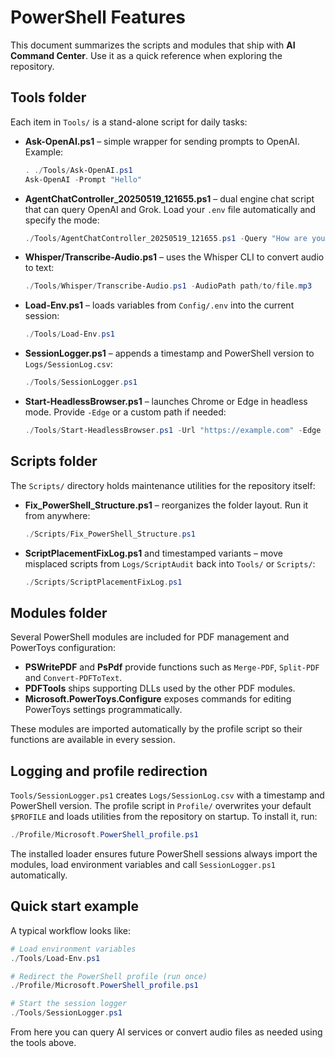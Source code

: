 # PowerShell Features

This document summarizes the scripts and modules that ship with **AI Command Center**. Use it as a quick reference when exploring the repository.

## Tools folder

Each item in `Tools/` is a stand-alone script for daily tasks:

- **Ask-OpenAI.ps1** – simple wrapper for sending prompts to OpenAI. Example:
  ```powershell
  . ./Tools/Ask-OpenAI.ps1
  Ask-OpenAI -Prompt "Hello"
  ```
- **AgentChatController_20250519_121655.ps1** – dual engine chat script that can query OpenAI and Grok. Load your `.env` file automatically and specify the mode:
  ```powershell
  ./Tools/AgentChatController_20250519_121655.ps1 -Query "How are you?" -Mode Both
  ```
- **Whisper/Transcribe-Audio.ps1** – uses the Whisper CLI to convert audio to text:
  ```powershell
  ./Tools/Whisper/Transcribe-Audio.ps1 -AudioPath path/to/file.mp3
  ```
- **Load-Env.ps1** – loads variables from `Config/.env` into the current session:
  ```powershell
  ./Tools/Load-Env.ps1
  ```
- **SessionLogger.ps1** – appends a timestamp and PowerShell version to `Logs/SessionLog.csv`:
  ```powershell
  ./Tools/SessionLogger.ps1
  ```
- **Start-HeadlessBrowser.ps1** – launches Chrome or Edge in headless mode. Provide `-Edge` or a custom path if needed:
  ```powershell
  ./Tools/Start-HeadlessBrowser.ps1 -Url "https://example.com" -Edge
  ```

## Scripts folder

The `Scripts/` directory holds maintenance utilities for the repository itself:

- **Fix_PowerShell_Structure.ps1** – reorganizes the folder layout. Run it from anywhere:
  ```powershell
  ./Scripts/Fix_PowerShell_Structure.ps1
  ```
- **ScriptPlacementFixLog.ps1** and timestamped variants – move misplaced scripts from `Logs/ScriptAudit` back into `Tools/` or `Scripts/`:
  ```powershell
  ./Scripts/ScriptPlacementFixLog.ps1
  ```

## Modules folder

Several PowerShell modules are included for PDF management and PowerToys configuration:

- **PSWritePDF** and **PsPdf** provide functions such as `Merge-PDF`, `Split-PDF` and `Convert-PDFToText`.
- **PDFTools** ships supporting DLLs used by the other PDF modules.
- **Microsoft.PowerToys.Configure** exposes commands for editing PowerToys settings programmatically.

These modules are imported automatically by the profile script so their functions are available in every session.

## Logging and profile redirection

`Tools/SessionLogger.ps1` creates `Logs/SessionLog.csv` with a timestamp and PowerShell version. The profile script in `Profile/` overwrites your default `$PROFILE` and loads utilities from the repository on startup. To install it, run:

```powershell
./Profile/Microsoft.PowerShell_profile.ps1
```

The installed loader ensures future PowerShell sessions always import the modules, load environment variables and call `SessionLogger.ps1` automatically.

## Quick start example

A typical workflow looks like:

```powershell
# Load environment variables
./Tools/Load-Env.ps1

# Redirect the PowerShell profile (run once)
./Profile/Microsoft.PowerShell_profile.ps1

# Start the session logger
./Tools/SessionLogger.ps1
```

From here you can query AI services or convert audio files as needed using the tools above.
